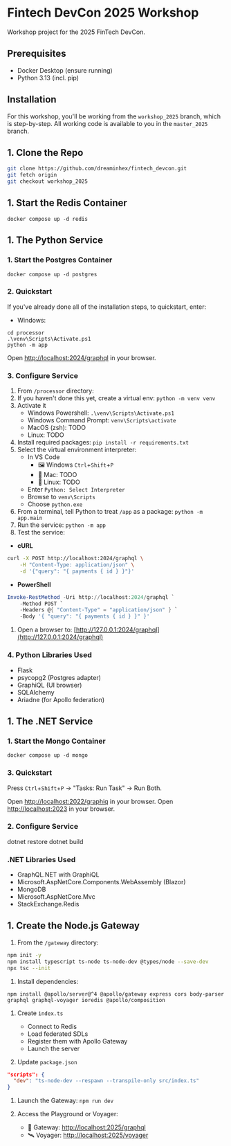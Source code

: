 # Fintech DevCon 2025 Workshop

Workshop project for the 2025 FinTech DevCon.

## Prerequisites

- Docker Desktop (ensure running)
- Python 3.13 (incl. pip)

## Installation

For this workshop, you'll be working from the `workshop_2025` branch, which is step-by-step. All working code is available to you in the `master_2025` branch.

## 1. Clone the Repo

```bash
git clone https://github.com/dreaminhex/fintech_devcon.git
git fetch origin
git checkout workshop_2025
```

## 1. Start the Redis Container

```shell
docker compose up -d redis
```

## 1. The Python Service

### 1. Start the Postgres Container

```shell
docker compose up -d postgres
```

### 2. Quickstart

If you've already done all of the installation steps, to quickstart, enter:

- Windows:

```shell
cd processor 
.\venv\Scripts\Activate.ps1
python -m app
```

Open [http://localhost:2024/graphql](http://localhost:2024/graphql) in your browser.

### 3. Configure Service

1. From `/processor` directory:
1. If you haven't done this yet, create a virtual env: `python -m venv venv`
1. Activate it
    - Windows Powershell: `.\venv\Scripts\Activate.ps1`
    - Windows Command Prompt: `venv\Scripts\activate`
    - MacOS (zsh): TODO
    - Linux: TODO
1. Install required packages: `pip install -r requirements.txt`
1. Select the virtual environment interpreter:
    - In VS Code
        - 🖼️ Windows `Ctrl`+`Shift`+`P`
        - 🍎 Mac: TODO
        - 🐧 Linux: TODO
    - Enter `Python: Select Interpreter`
    - Browse to `venv\Scripts`
    - Choose `python.exe`
1. From a terminal, tell Python to treat `/app` as a package: `python -m app.main`
1. Run the service: `python -m app`
1. Test the service:

- **cURL**

```bash
curl -X POST http://localhost:2024/graphql \
    -H "Content-Type: application/json" \
    -d '{"query": "{ payments { id } }"}'
```

- **PowerShell**

```powershell
Invoke-RestMethod -Uri http://localhost:2024/graphql `
    -Method POST `
    -Headers @{ "Content-Type" = "application/json" } `
    -Body '{ "query": "{ payments { id } }" }'
```

1. Open a browser to: [http://127.0.0.1:2024/graphql](http://127.0.0.1:2024/graphql)

### 4. Python Libraries Used

- Flask
- psycopg2 (Postgres adapter)
- GraphiQL (UI browser)
- SQLAlchemy
- Ariadne (for Apollo federation)

## 1. The .NET Service

### 1. Start the Mongo Container

```shell
docker compose up -d mongo
```

### 3. Quickstart

Press `Ctrl`+`Shift`+`P` → "Tasks: Run Task" → Run Both.

Open [http://localhost:2022/graphiq](http://localhost:2022/graphiql) in your browser.
Open [http://localhost:2023](http://localhost:2023) in your browser.

### 2. Configure Service

dotnet restore
dotnet build

### .NET Libraries Used

- GraphQL.NET with GraphiQL
- Microsoft.AspNetCore.Components.WebAssembly (Blazor)
- MongoDB
- Microsoft.AspNetCore.Mvc
- StackExchange.Redis

## 1. Create the Node.js Gateway

1. From the `/gateway` directory:

```bash
npm init -y
npm install typescript ts-node ts-node-dev @types/node --save-dev
npx tsc --init
```

1. Install dependencies:

`npm install @apollo/server@^4 @apollo/gateway express cors body-parser graphql graphql-voyager ioredis @apollo/composition`

1. Create `index.ts`
    - Connect to Redis
    - Load federated SDLs
    - Register them with Apollo Gateway
    - Launch the server

1. Update `package.json`

```json
"scripts": {
  "dev": "ts-node-dev --respawn --transpile-only src/index.ts"
}
```

1. Launch the Gateway: `npm run dev`

1. Access the Playground or Voyager:
    - 🚀 Gateway: [http://localhost:2025/graphql](http://localhost:2025/graphql)
    - 🛰 Voyager: [http://localhost:2025/voyager]([http://localhost:2025/voyager)
